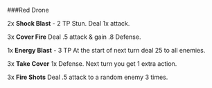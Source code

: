 ###Red Drone

2x **Shock Blast**  - 2 TP Stun. Deal 1x attack.

3x **Cover Fire** Deal .5 attack & gain .8 Defense.

1x **Energy Blast** - 3 TP At the start of next turn deal 25 to all enemies.

3x **Take Cover** 1x Defense. Next turn you get 1 extra action.

3x **Fire Shots** Deal .5 attack to a random enemy 3 times.
